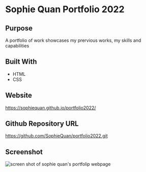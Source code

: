 # Sophie Quan Portfolio 2022

## Purpose
A portfolio of work showcases my prervious works, my skills and capabilities

## Built With
* HTML
* CSS

## Website
https://sophiequan.github.io/portfolio2022/

## Github Repository URL
https://github.com/SophieQuan/portfolio2022.git

## Screenshot
![screen shot of sophie quan's portfolip webpage](assets/images/screenshot-portfolio-2022.png?raw=true "Optional Title")
